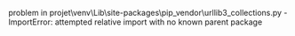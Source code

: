 problem in projet\venv\Lib\site-packages\pip\_vendor\urllib3\_collections.py - ImportError: attempted relative import with no known parent package
